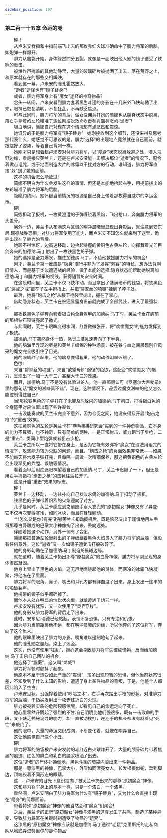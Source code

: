 ```yaml
---
sidebar_position: 197
---
```

### 第二百一十五章 命运的嘲  


　　砰！  
　　从卢米安食指和中指前端飞出去的那枚赤红火球准确命中了腓力将军的后脑，如炮弹一样爆开。  
　　腓力从脑袋开始，身体骤然四分五裂，就像是一面映出他人影的镜子遭受了铁锤的重击。  
　　被爆炸声掩盖的其他动静里，大量的玻璃碎片被抛洒了出去，落在荒野之上，和原本就存在的那些交相辉映。  
　　看到这一幕，卢米安的瞳孔霍然放大。  
　　“逝者”途径也有“镜子替身”?  
　　或者，腓力将军身上有“魔女”途径的神奇物品?  
　　念头一转间，卢米安看到腓力套着黑色斗篷的身影在十几米外飞快勾勒了出来，眼神已恢复清明，不复狂乱，不再缺乏焦点。  
　　可与此同时，腓力将军的背后，做女性佣兵打扮的简娜也从隐身状态中脱离，用右手拿着的左轮瞄准了这位刚摆脱致命攻击和负面状态的“逝者”!  
　　坦白地讲，简娜自己对现在这个情况都有点茫然和震惊。  
　　她讶异的不是腓力将军有“镜子替身”，她刚接收到这个细节，还没来得及思考那代表什么，她感觉不可思议的是，腓力“选择”的出现地点竟然就在自己面前，就跟摆好了姿势，等着自己背刺一样。  
　　她刚才只是想着趁卢米安对付腓力将军，以“隐身”状态脱离躲避之处，潜入荒野边缘，看是接应芙兰卡，还是在卢米安没能一击解决那位“逝者”的情况下，配合着做点诅咒，或于地面制造大片的冰霜以干扰对方的行动，谁知道，腓力将军直接“躲”到了她的面前。  
　　这样的机会怎么能放过!  
　　简娜不明白为什么会发生这样的事情，但还是本能地抬起右手，用提前拔出的左轮瞄准了腓力将军的后脑。  
　　隐隐约约间，她怀疑当前情况的根源是自己身上带着那枚得自威尔的幸运金币。  
　　砰!  
　　简娜扣动了扳机，一枚黄澄澄的子弹缠绕着黑焰，飞出枪口，奔向腓力将军的头盖骨。  
　　另外一边，芙兰卡从布满这片区域的明净晨曦里显现出身影后，就注意到安东尼.瑞德战胜恐惧，对腓力将军使用了能力，而卢米安不知怎么就来到了这里，诡异出现在了腓力的背后。  
　　她顾不得惊讶，边高速移动，边抬起持握的黄铜色古典左轮，向挥舞着光芒巨剑奔来的加德纳.马丁射出了一枚铁黑色的子弹。  
　　她的选择是全力爆发，拖住加德纳.马丁，不给他救援腓力将军的机会!  
　　刚才，芙兰卡第一反应是“隐身”潜行并非为了发挥“刺客”的特长，想办法背刺旧情人，而是基于类似遭遇战的经验，做了本能的选择:隐身状态能帮助她脱离加德纳.马丁和腓力将军的视线，获得短暂的安全时间。  
　　在这段时间里，芙兰卡不仅飞快移动，而且拿出了装满硬币的钱袋，将铁黑色的“惩戒之戒”戴在了左手拇指上，并把“碧翠丝的项链”挂到了脖子处。  
　　最后，她将“炮击之枪”从腋下枪袋里拔出，握在了掌心。  
　　借助隐身状态，芙兰卡在被逼显露身影前就完成了全部武装，进入了最强状砰!  
　　那枚铁黑色子弹奔向套着银白色全身盔甲的加德纳.马丁时，芙兰卡垂在胸前的那根钻石项链亮起了微光。  
　　与此同时，芙兰卡眼眸变得水润，红唇微微张开，将“欢愉魔女”的魅力发挥到了极致。  
　　加德纳.马丁突然身体一热，感觉血液急速奔向了下半身。  
　　他的脑海里浮现的尽是和芙兰卡缠绵的种种场景，被在铁与血之间展现别样风采的魔女完全吸引住了目光。  
　　他的眼睛红了起来，他的喘息变得粗重，他的动作明显迟缓了。  
　　色欲!  
　　来自“碧翠丝的项链”，来自“欲望母树”途径的色欲，这配合“欢愉魔女”的魅力，呈现出了一加一大于二，甚至大于三的效果。  
　　而且，加德纳.马丁不是没有体验过的人，他一直都很认可《罗塞尔大帝秘录》里的那句话“魔女的滋味真不错”，现在，这种情况下，品尝过魔女滋味的他又怎么能控制得住自己?  
　　当!那枚铁黑色的子弹打在了未能及时躲闪的加德纳.马丁胸口，打得银白色的全身盔甲对应位置出现了些许裂纹。  
　　一击没能奏效的芙兰卡完全不意外，因为仓促之间，她没来得及开启“炮击之枪”的“重击”效果。  
　　这把黄铜色的左轮是芙兰卡在“卷毛狒狒研究会”买到的一件神奇物品，它本身的能力不算强，也不神奇，只有简单的两种，一是正常射击，威力相当于步枪，二是“重击”，类同小型炮弹或者狙击步枪。  
　　芙兰卡之所以一直将它带在身上，是因为它能有效弥补“魔女”在没法用诅咒的情况下，攻坚能力较为欠缺的问题，而且，“炮击之枪”的负面效果非常低——如果不能每天将六发子弹打完，且每隔一周做一次精细保养，那这把黄铜色的古典左轮会出现罕见的炸膛、误触等情况。  
　　看着面甲后用痴迷眼神望着自己的加德纳.马丁，芙兰卡迟疑了一下，但还是用右手拇指将“炮击之枪”的击锤往后拉开了。  
　　这是开启“重击”效果的标志。  
　　砰！  
　　芙兰卡一边移动，一边往扑向自己状似求偶的加德纳.马丁扣动了扳机。  
　　铁黑色的子弹带着炽烈的火焰迎向了对方。  
　　几乎是同时，芙兰卡感应到之前随手塞入衣兜的“原初魔女”神像又有了异变:它不仅再次变得寒冷，如同冰块，而且在轻轻颤动。  
　　艹!怎么又是你?有完没完!芙兰卡扣动扳机后，既是恼怒又出于谨慎地用左手将那尊白骨雕成的巴掌大小神像掏了出来，丢向远处。  
　　伴随着她这个动作，另外一侧有了变化。  
　　简娜那把普通左轮里射出的子弹缠绕着黑色火焰贯入了腓力将军的后脑，但没有任何意外，这位“逝者”又一次如镜子遭受击打般破碎了。  
　　他的身影勾勒在了加德纳.马丁制造的晨曦边缘。  
　　就在这时，随着芙兰卡扔出那尊“原初魔女”的白骨神像，腓力将军刚呈现的身体骤然凝固。  
　　他身上冒出了黑色的火焰，这无声地燃烧起他的灵体，而寒冷的冰霜飞快凝聚，将他冻在了里面。  
　　腓力将军的眼角、鼻子、嘴巴和耳孔内都有鲜血溢了出来，身上发出一连串的啪啪破裂声。  
　　他携带的镜子似乎都碎掉了。  
　　而他本人处在明显的恍惚状态里，就跟遭遇了诅咒一样。  
　　卢米安没有犹豫，又一次使用了“灵界穿梭”。  
　　他的身影从腓力将军的背后走了出来。  
　　此时，安东尼.瑞德已经站起，表情不复恐惧，只有专注和仇恨。  
　　因为腓力当前距离他不远，都在明净晨曦的边缘，所以他奔向了这位将军，奔向了这个仇人。  
　　他的眼眸里映出了腓力的身影，嘴角难以遏制地勾了起来。  
　　他的瞳孔随之竖起，染上了淡金。  
　　这次，他没有使用“狂乱”，担心这会导致腓力将军失控成怪物，反而给加德纳.马丁击杀自己团队的机会。  
　　他选择了“震慑”，这又叫“龙威”!  
　　腓力将军顿时颤抖了起来。  
　　他原本不至于遭受如此严重的“震慑”，顶多出现短暂的恐惧，但他当前状态很差，不知受到了什么未知的影响，遭遇了身上某件物品的背叛，于是，他整个人都因此陷入了空白。  
　　卢米安见状，没强撑着使用“哼哈之术”，右手再次摆出手枪的形状，对准腓力将军的后脑，于指尖发射出一枚赤红近白的火球。  
　　腓力被宛若实质的危险预感惊醒，却看见自己的命运走向了死亡。  
　　他心里霍然升腾起了强烈的不甘:自己明明比他们强很多，既有一击致命的手段，又不缺乏神秘诡异的能力，却一直被动挨打，连还手的机会都没有就看见“死亡”来敲门了。  
　　他的眼中，大量的命运交织成网，不断变化着，就像在嘲弄自己。  
　　这让他感觉自己像个小丑。  
　　砰!  
　　腓力将军的脑袋被卢米安发射的赤红近白火球炸开了，大量的颅骨碎片带着焦黑的痕迹、红色的鲜血和乳白的脑浆喷洒了出去。  
　　这位“逝者”的尸体扑通倒地，黑色斗篷的暗袋内滚出来一件物品。  
　　那是一尊漆黑的神像，巴掌大小，外形如同漂亮女人，长发根根似蛇，垂到脚边，顶端长着不同形态的眼睛。  
　　这..….卢米安的目光下意识投向了被芙兰卡扔出来的那尊“原初魔女”神像。  
　　这和腓力将军身上的基本一样，只是一个洁白，一个漆黑。  
　　霍然间，卢米安明白了腓力将军为什么有“镜子替身”，又为什么会直接出现在“隐身”的简娜面前。  
　　带着特殊“原初魔女”神像的他当然会和“魔女”们聚合!  
　　之后，芙兰卡的正牌“原初魔女”神像与漆黑的这尊发生了共鸣，制造了某种异变，导致腓力将军在关键时刻遭受了物品的“诅咒”。  
　　这漆黑的“原初魔女”神像应该就是加德纳.马丁通过“老鼠”克里斯托的走私商队从地底弄进特里尔的那件物品!  
